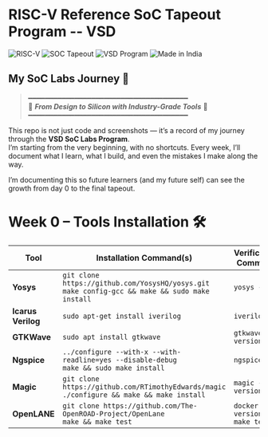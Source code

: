 # RISC-V Reference SoC Tapeout Program -- VSD
![RISC-V](https://img.shields.io/badge/RISC--V-Processor-blue?logo=risc-v&logoColor=white)
![SOC Tapeout](https://img.shields.io/badge/SoC-Tapeout-blue)
![VSD Program](https://img.shields.io/badge/VSD-Program-orange)
![Made in India](https://img.shields.io/badge/Made%20in-India-green?logo=india&logoColor=white)

## My SoC Labs Journey 🚀
> ━━━━━━━━━━━━━━━━━━━━━━━━━━━━━━━━━━━━━━  
> 🚀 ***From Design to Silicon with Industry-Grade Tools*** 🔧  
> ━━━━━━━━━━━━━━━━━━━━━━━━━━━━━━━━━━━━━━




This repo is not just code and screenshots — it’s a record of my journey through the **VSD SoC Labs Program**.  
I’m starting from the very beginning, with no shortcuts. Every week, I’ll document what I learn, what I build, and even the mistakes I make along the way. 

I’m documenting this so future learners (and my future self) can see the growth from day 0 to the final tapeout.

# Week 0 – Tools Installation 🛠️

| Tool        | Installation Command(s) | Verification Command | Screenshot |
|-------------|--------------------------|----------------------|-------------|
| **Yosys**   | `git clone https://github.com/YosysHQ/yosys.git` <br> `make config-gcc && make && sudo make install` | `yosys -V` | ![yosys](./screenshots/yosys.png) |
| **Icarus Verilog** | `sudo apt-get install iverilog` | `iverilog -V` | ![iverilog](./screenshots/iverilog.png) |
| **GTKWave** | `sudo apt install gtkwave` | `gtkwave --version` | ![gtkwave](./screenshots/gtkwave.png) |
| **Ngspice** | `../configure --with-x --with-readline=yes --disable-debug` <br> `make && sudo make install` | `ngspice -v` | ![ngspice](./screenshots/ngspice.png) |
| **Magic**   | `git clone https://github.com/RTimothyEdwards/magic` <br> `./configure && make && make install` | `magic -version` | ![magic](./screenshots/magic.png) |
| **OpenLANE** | `git clone https://github.com/The-OpenROAD-Project/OpenLane` <br> `make && make test` | `docker --version` <br> `make test` | ![openlane](./screenshots/openlane.png) |
